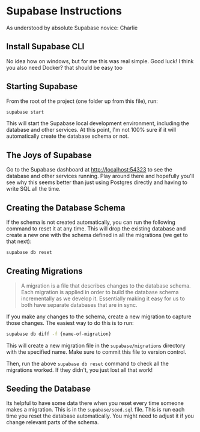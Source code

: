 # Supabase Instructions

As understood by absolute Supabase novice: Charlie

## Install Supabase CLI

No idea how on windows, but for me this was real simple. Good luck!
I think you also need Docker? that should be easy too

## Starting Supabase

From the root of the project (one folder up from this file), run:

```bash
supabase start
```

This will start the Supabase local development environment, including the database and other services.
At this point, I'm not 100% sure if it will automatically create the database schema or not.

## The Joys of Supabase

Go to the Supabase dashboard at [http://localhost:54323](http://localhost:54323) to see the database and other services running. Play around there and hopefully you'll see why this seems better than just using Postgres directly and having to write SQL all the time.

## Creating the Database Schema

If the schema is not created automatically, you can run the following command to reset it at any time. This will drop the existing database and create a new one with the schema defined in all the migrations (we get to that next):

```bash
supabase db reset
```

## Creating Migrations

> A migration is a file that describes changes to the database schema. Each migration is applied in order to build the database schema incrementally as we develop it. Essentially making it easy for us to both have separate databases that are in sync.

If you make any changes to the schema, create a new migration to capture those changes. The easiest way to do this is to run:

```bash
supabase db diff -f {name-of-migration}
```

This will create a new migration file in the `supabase/migrations` directory with the specified name. Make sure to commit this file to version control.

Then, run the above `supabase db reset` command to check all the migrations worked. If they didn't, you just lost all that work!

## Seeding the Database

Its helpful to have some data there when you reset every time someone makes a migration. This is in the `supabase/seed.sql` file. This is run each time you reset the database automatically. You might need to adjust it if you change relevant parts of the schema.
